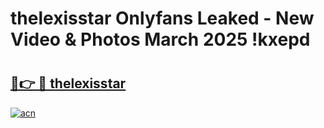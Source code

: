 # thelexisstar Onlyfans Leaked - New Video & Photos March 2025 !kxepd

# <h2><a href="https://pcbm9k.iuczelnia.edu.pl?title=thelexisstar&ref=kxepd">🔗👉 🔴 thelexisstar</a></h2>

[![acn](https://github.com/user-attachments/assets/0f9c940e-d8b0-45ae-aac7-cd30a18b3e1c)](https://pcbm9k.iuczelnia.edu.pl?title=thelexisstar&ref=kxepd)

